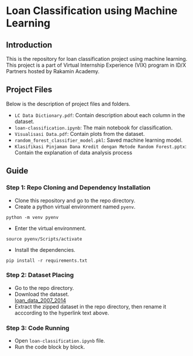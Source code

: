 # Loan Classification using Machine Learning

## Introduction
This is the repository for loan classification project using machine learning. This project is a part of Virtual Internship Experience (VIX) program in ID/X Partners hosted by Rakamin Academy.

## Project Files
Below is the description of project files and folders.
- `LC Data Dictionary.pdf`: Contain description about each column in the dataset.
- `loan-classification.ipynb`: The main notebook for classification.
- `Visualisasi Data.pdf`: Contain plots from the dataset.
- `random_forest_classifier_model.pkl`: Saved machine learning model. 
- `Klasifikasi Pinjaman Dana Kredit dengan Metode Random Forest.pptx`: Contain the explanation of data analysis process

## Guide
### Step 1: Repo Cloning and Dependency Installation
- Clone this repository and go to the repo directory.
- Create a python virtual environment named `pyenv`. <br>
```
python -m venv pyenv
```
- Enter the virtual environment. <br>
```
source pyenv/Scripts/activate
```
- Install the dependencies. <br>
```
pip install -r requirements.txt
```

### Step 2: Dataset Placing
- Go to the repo directory. 
- Download the dataset. <br>
[loan_data_2007_2014](https://www.kaggle.com/datasets/habiburrohman/lendingclub-loan-dataset) <br>
- Extract the zipped dataset in the repo directory, then rename it acccording to the hyperlink text above.

### Step 3: Code Running
- Open `loan-classification.ipynb` file.
- Run the code block by block.